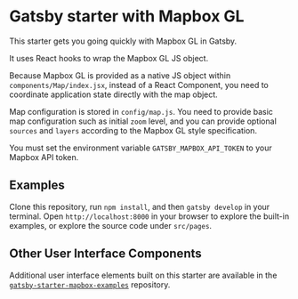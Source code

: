 # Gatsby starter with Mapbox GL

This starter gets you going quickly with Mapbox GL in Gatsby.

It uses React hooks to wrap the Mapbox GL JS object.

Because Mapbox GL is provided as a native JS object within `components/Map/index.jsx`, instead of a React Component, you need to coordinate application state directly with the map object.

Map configuration is stored in `config/map.js`. You need to provide basic map configuration such as initial `zoom` level, and you can provide optional `sources` and `layers` according to the Mapbox GL style specification.

You must set the environment variable `GATSBY_MAPBOX_API_TOKEN` to your Mapbox API token.

## Examples

Clone this repository, run `npm install`, and then `gatsby develop` in your terminal.
Open `http://localhost:8000` in your browser to explore the built-in examples, or
explore the source code under `src/pages`.


## Other User Interface Components

Additional user interface elements built on this starter are available in the
[`gatsby-starter-mapbox-examples`](https://github.com/astridx/gatsby-starter-mapbox-examples) repository.

